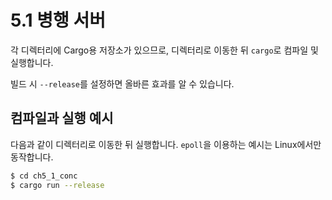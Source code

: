 # 5.1 병행 서버

각 디렉터리에 Cargo용 저장소가 있으므로, 디렉터리로 이동한 뒤 `cargo`로 컴파일 및 실행합니다.

빌드 시 ```--release```를 설정하면 올바른 효과를 알 수 있습니다.

## 컴파일과 실행 예시

다음과 같이 디렉터리로 이동한 뒤 실행합니다. `epoll`을 이용하는 예시는 Linux에서만 동작합니다.

```sh
$ cd ch5_1_conc
$ cargo run --release
```
